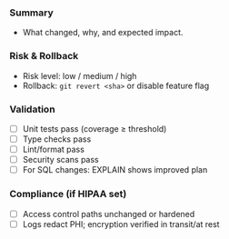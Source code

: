 ### Summary
- What changed, why, and expected impact.

### Risk & Rollback
- Risk level: low / medium / high
- Rollback: `git revert <sha>` or disable feature flag

### Validation
- [ ] Unit tests pass (coverage ≥ threshold)
- [ ] Type checks pass
- [ ] Lint/format pass
- [ ] Security scans pass
- [ ] For SQL changes: EXPLAIN shows improved plan

### Compliance (if HIPAA set)
- [ ] Access control paths unchanged or hardened
- [ ] Logs redact PHI; encryption verified in transit/at rest
